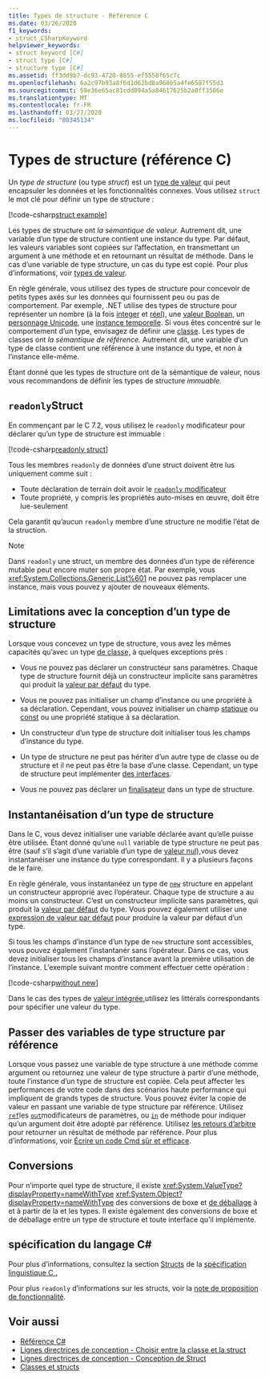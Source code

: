 ```yaml
---
title: Types de structure - Référence C
ms.date: 03/26/2020
f1_keywords:
- struct_CSharpKeyword
helpviewer_keywords:
- struct keyword [C#]
- struct type [C#]
- structure type [C#]
ms.assetid: ff3dd9b7-dc93-4720-8855-ef5558f65c7c
ms.openlocfilehash: 6a2c97b93a8f6d1d62bd8a96865a4fe6587f55d3
ms.sourcegitcommit: 59e36e65ac81cdd094a5a84617625b2a0ff3506e
ms.translationtype: MT
ms.contentlocale: fr-FR
ms.lasthandoff: 03/27/2020
ms.locfileid: "80345134"
---
```

# <a name="structure-types-c-reference"></a>Types de structure (référence C)

Un *type de structure* (ou type *struct*) est un [type de valeur](value-types.md) qui peut encapsuler les données et les fonctionnalités connexes. Vous utilisez `struct` le mot clé pour définir un type de structure :

[!code-csharp[struct example](snippets/StructType.cs#StructExample)]

Les types de structure ont *la sémantique de valeur.* Autrement dit, une variable d’un type de structure contient une instance du type. Par défaut, les valeurs variables sont copiées sur l’affectation, en transmettant un argument à une méthode et en retournant un résultat de méthode. Dans le cas d’une variable de type structure, un cas du type est copié. Pour plus d’informations, voir [types de valeur](value-types.md).

En règle générale, vous utilisez des types de structure pour concevoir de petits types axés sur les données qui fournissent peu ou pas de comportement. Par exemple, .NET utilise des types de structure pour représenter un nombre (à la fois [integer](integral-numeric-types.md) et [réel](floating-point-numeric-types.md)), une [valeur Boolean](bool.md), un [personnage Unicode](char.md), une [instance temporelle](xref:System.DateTime). Si vous êtes concentré sur le comportement d’un type, envisagez de définir une [classe](../keywords/class.md). Les types de classes ont *la sémantique de référence.* Autrement dit, une variable d’un type de classe contient une référence à une instance du type, et non à l’instance elle-même.

Étant donné que les types de structure ont de la sémantique de valeur, nous vous recommandons de définir les types de structure *immuable.*

## <a name="readonly-struct"></a>`readonly`Struct

En commençant par le C 7.2, vous utilisez le `readonly` modificateur pour déclarer qu’un type de structure est immuable :

[!code-csharp[readonly struct](snippets/StructType.cs#ReadonlyStruct)]

Tous les membres `readonly` de données d’une struct doivent être lus uniquement comme suit :

- Toute déclaration de terrain doit avoir le [ `readonly` modificateur](../keywords/readonly.md)
- Toute propriété, y compris les propriétés auto-mises en œuvre, doit être lue-seulement

Cela garantit qu’aucun `readonly` membre d’une structure ne modifie l’état de la struction.

> [!NOTE]
> Dans `readonly` une struct, un membre des données d’un type de référence mutable peut encore muter son propre état. Par exemple, vous <xref:System.Collections.Generic.List%601> ne pouvez pas remplacer une instance, mais vous pouvez y ajouter de nouveaux éléments.

## <a name="limitations-with-the-design-of-a-structure-type"></a>Limitations avec la conception d’un type de structure

Lorsque vous concevez un type de structure, vous avez les mêmes capacités qu’avec un type [de classe,](../keywords/class.md) à quelques exceptions près :

- Vous ne pouvez pas déclarer un constructeur sans paramètres. Chaque type de structure fournit déjà un constructeur implicite sans paramètres qui produit la [valeur par défaut](default-values.md) du type.

- Vous ne pouvez pas initialiser un champ d’instance ou une propriété à sa déclaration. Cependant, vous pouvez initialiser un champ [statique](../keywords/static.md) ou [const](../keywords/const.md) ou une propriété statique à sa déclaration.

- Un constructeur d’un type de structure doit initialiser tous les champs d’instance du type.

- Un type de structure ne peut pas hériter d’un autre type de classe ou de structure et il ne peut pas être la base d’une classe. Cependant, un type de structure peut implémenter [des interfaces](../keywords/interface.md).

- Vous ne pouvez pas déclarer un [finalisateur](../../programming-guide/classes-and-structs/destructors.md) dans un type de structure.

## <a name="instantiation-of-a-structure-type"></a>Instantanéisation d’un type de structure

Dans le C, vous devez initialiser une variable déclarée avant qu’elle puisse être utilisée. Étant donné qu’une `null` variable de type structure ne peut pas être (sauf s’il s’agit d’une variable d’un type de [valeur nul),](nullable-value-types.md)vous devez instantanéiser une instance du type correspondant. Il y a plusieurs façons de le faire.

En règle générale, vous instantanéez un type de [`new`](../operators/new-operator.md) structure en appelant un constructeur approprié avec l’opérateur. Chaque type de structure a au moins un constructeur. C’est un constructeur implicite sans paramètres, qui produit la [valeur par défaut](default-values.md) du type. Vous pouvez également utiliser une [expression de valeur par défaut](../operators/default.md) pour produire la valeur par défaut d’un type.

Si tous les champs d’instance d’un type de `new` structure sont accessibles, vous pouvez également l’instantanér sans l’opérateur. Dans ce cas, vous devez initialiser tous les champs d’instance avant la première utilisation de l’instance. L’exemple suivant montre comment effectuer cette opération :

[!code-csharp[without new](snippets/StructType.cs#WithoutNew)]

Dans le cas des types de [valeur intégrée,](value-types.md#built-in-value-types)utilisez les littérals correspondants pour spécifier une valeur du type.

## <a name="passing-structure-type-variables-by-reference"></a>Passer des variables de type structure par référence

Lorsque vous passez une variable de type structure à une méthode comme argument ou retournez une valeur de type structure à partir d’une méthode, toute l’instance d’un type de structure est copiée. Cela peut affecter les performances de votre code dans des scénarios haute performance qui impliquent de grands types de structure. Vous pouvez éviter la copie de valeur en passant une variable de type structure par référence. Utilisez [`ref`](../keywords/ref.md#passing-an-argument-by-reference)les [`out`](../keywords/out-parameter-modifier.md)modificateurs de paramètres, ou [`in`](../keywords/in-parameter-modifier.md) de méthode pour indiquer qu’un argument doit être adopté par référence. Utilisez [les retours d’arbitre](../../programming-guide/classes-and-structs/ref-returns.md) pour retourner un résultat de méthode par référence. Pour plus d’informations, voir [Écrire un code Cmd sûr et efficace](../../write-safe-efficient-code.md).

## <a name="conversions"></a>Conversions

Pour n’importe quel type de structure, il existe <xref:System.ValueType?displayProperty=nameWithType> <xref:System.Object?displayProperty=nameWithType> des conversions de boxe et [de déballage](../../programming-guide/types/boxing-and-unboxing.md) à et à partir de la et les types. Il existe également des conversions de boxe et de déballage entre un type de structure et toute interface qu’il implémente.

## <a name="c-language-specification"></a>spécification du langage C#

Pour plus d’informations, consultez la section [Structs](~/_csharplang/spec/structs.md) de la [spécification linguistique C .](~/_csharplang/spec/introduction.md)

Pour plus `readonly` d’informations sur les structs, voir la [note de proposition de fonctionnalité](~/_csharplang/proposals/csharp-7.2/readonly-ref.md#readonly-structs).

## <a name="see-also"></a>Voir aussi

- [Référence C#](../index.md)
- [Lignes directrices de conception - Choisir entre la classe et la struct](../../../standard/design-guidelines/choosing-between-class-and-struct.md)
- [Lignes directrices de conception - Conception de Struct](../../../standard/design-guidelines/struct.md)
- [Classes et structs](../../programming-guide/classes-and-structs/index.md)
